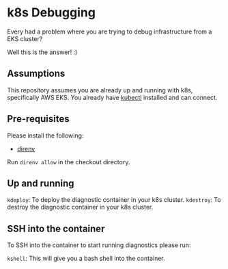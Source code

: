 # k8s Debugging

Every had a problem where you are trying to debug infrastructure from a EKS cluster?

Well this is the answer! :)

## Assumptions

This repository assumes you are already up and running with k8s, specifically AWS EKS. You already have [kubectl](https://kubernetes.io/docs/tasks/tools/) installed and can connect. 

## Pre-requisites

Please install the following:

  - [direnv](https://direnv.net/docs/installation.html)

Run `direnv allow` in the checkout directory. 

## Up and running

`kdeploy`: To deploy the diagnostic container in your k8s cluster. 
`kdestroy`: To destroy the diagnostic container in your k8s cluster. 


## SSH into the container

To SSH into the container to start running diagnostics please run: 

`kshell`: This will give you a bash shell into the container. 
